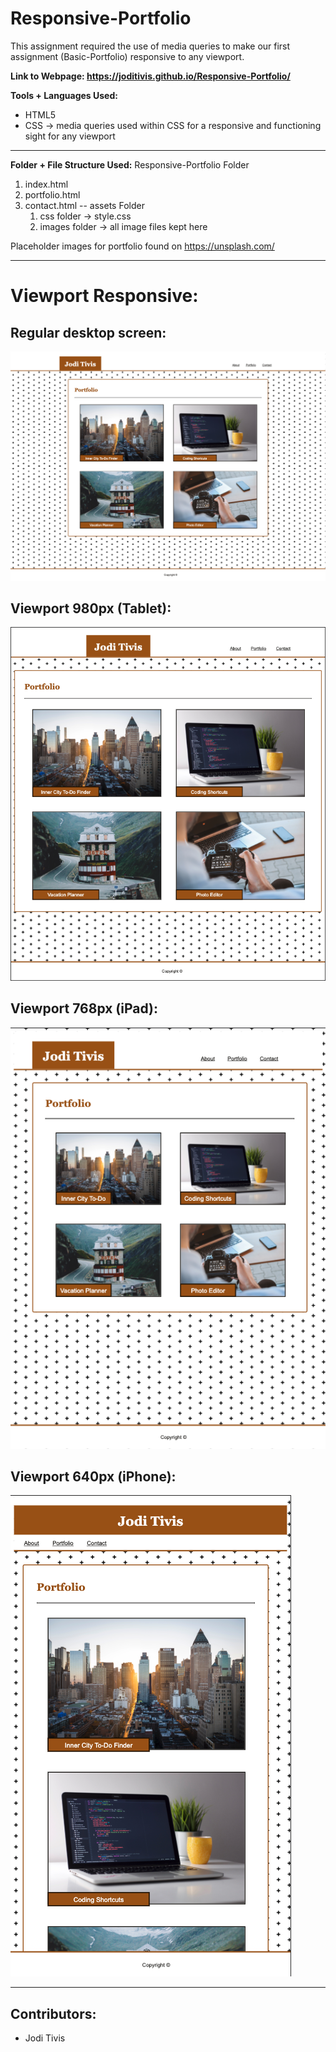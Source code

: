 # Responsive-Portfolio

This assignment required the use of media queries to make our first assignment (Basic-Portfolio) responsive to any viewport.

 __Link to Webpage: https://joditivis.github.io/Responsive-Portfolio/__

__Tools + Languages Used:__
- HTML5
- CSS
  -> media queries used within CSS for a responsive and functioning sight for any viewport 

---
__Folder + File Structure Used:__
Responsive-Portfolio Folder
  1. index.html
  2. portfolio.html
  3. contact.html
    -- assets Folder
      1. css folder -> style.css
      2. images folder -> all image files kept here

Placeholder images for portfolio found on https://unsplash.com/

---
# Viewport Responsive:
## Regular desktop screen:
![Image](pagescreenshots/regular.png)

## Viewport 980px (Tablet):
![Image](pagescreenshots/980px.png)

## Viewport 768px (iPad):
![Image](pagescreenshots/768px.png)

## Viewport 640px (iPhone):
![Image](pagescreenshots/640px.png)

---

## Contributors:

- Jodi Tivis